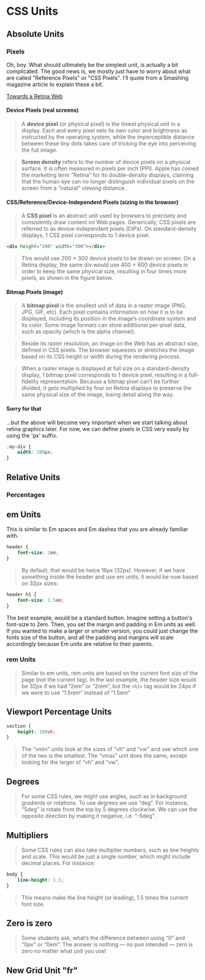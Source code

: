 # CSS Units

## Absolute Units

### Pixels

Oh, boy. What should ultimately be the simplest unit, is actually a bit complicated. The good news is, we mostly just have to worry about what are called "Reference Pixels" or "CSS Pixels". I'll quote from a Smashing magazine article to explain these a bit.

[Towards a Retina Web](https://www.smashingmagazine.com/2012/08/towards-retina-web/)

#### Device Pixels (real screens)

> A **device pixel** (or physical pixel) is the tiniest physical unit in a display. Each and every pixel sets its own color and brightness as instructed by the operating system, while the imperceptible distance between these tiny dots takes care of tricking the eye into perceiving the full image.

> **Screen density** refers to the number of device pixels on a physical surface. It is often measured in pixels per inch (PPI). Apple has coined the marketing term “Retina” for its double-density displays, claiming that the human eye can no longer distinguish individual pixels on the screen from a “natural” viewing distance.

#### CSS/Reference/Device-Independent Pixels (sizing in the browser)

> A **CSS pixel** is an abstract unit used by browsers to precisely and consistently draw content on Web pages. Generically, CSS pixels are referred to as device-independent pixels (DIPs). On standard-density displays, 1 CSS pixel corresponds to 1 device pixel.

```html
<div height="200" width="300"></div>
```

> This would use 200 × 300 device pixels to be drawn on screen. On a Retina display, the same div would use 400 × 600 device pixels in order to keep the same physical size, resulting in four times more pixels, as shown in the figure below.

#### Bitmap Pixels (image)

> A **bitmap pixel** is the smallest unit of data in a raster image (PNG, JPG, GIF, etc). Each pixel contains information on how it is to be displayed, including its position in the image’s coordinate system and its color. Some image formats can store additional per-pixel data, such as opacity (which is the alpha channel).

> Beside its raster resolution, an image on the Web has an abstract size, defined in CSS pixels. The browser squeezes or stretches the image based on its CSS height or width during the rendering process.

> When a raster image is displayed at full size on a standard-density display, 1 bitmap pixel corresponds to 1 device pixel, resulting in a full-fidelity representation. Because a bitmap pixel can’t be further divided, it gets multiplied by four on Retina displays to preserve the same physical size of the image, losing detail along the way.

#### Sorry for that

...but the above will become very important when we start talking about retina graphics later. For now, we can define pixels in CSS very easily by using the 'px' suffix.

```css
.my-div {
    width: 200px;
}
```

## Relative Units

<!-- What is a relative unit?
A relative unit gets sizing from something else. In the specification the relative length units are defined as em, ex, ch and rem. These are font-relative lengths. The specification also defines a % value, which is always relative to another value. Using relative values means that things can scale up and down according to some other value. -->

### Percentages

## em Units

<!-- A container directly inside the viewport with a width of 90% will always be 90% of the available width - whether I am on a phone or high resolution display.

If I have another container inside that first container with a width of 50%, it takes 50% of the width of the parent element and not the viewport. -->

<!-- > An em unit is a size relative to the current font size of that tag. By default, the font size would 16px, so we could use em units instead of px if we’re unsure what pixel size to use but want to make it relative sized:-->

This is similar to Em spaces and Em dashes that you are already familiar with. 

```css
header {
    font-size: 2em;
}
```

> By default, that would be twice 16px (32px). However, if we have something inside the header and use em units, it would be now based on 32px sizes:

```css
header h1 {
    font-size: 1.5em;
}
```

<!-- The font relative units em, ex, ch and rem
The first of these units are most of interest when it comes to the typography in your designs. The rem and em units however, while referring to font sizes, can be very useful in creating flexible, scalable designs.

ex
The ex unit refers to the x-height of the font. Typically the size of the letter x in that font.

ch
The ch unit refers to the width of the ‘0’ (zero) character in the font for that element.

em
Using ems as a length unit in layout, and in particular in padding and margins can help to maintain a vertical rhythm. If a user resizes their text or you decide to make font sizes larger or smaller in your stylesheet, the em length unit will scale proportionately. In this example I am using ems for the padding on the box. The padding remains in proportion as I resize the font. -->


<!-- > The pixel size for this `<h1>` tag would be 1.5 times 32px (not 16px), so 48px large in pixel units.

Tough at first, so it will be easier to avoid them while you're learning. However, they can be very powerful.

-->

The best example, would be a standard button. Imagine setting a button's font-size to 2em. Then, you set the margin and padding in Em units as well. If you wanted to make a larger or smaller version, you could just change the fonts size of the button, and all the padding and margins will scale accordingly because Em units are relative to their parents.  




<!-- Using em for the width of elements can ensure that a box containing some text increases in width as the font size increases. If I change the widths on the boxes in the example above to ems the boxes now increase in width as their font size increases. -->
<!-- 
The em size is relative to the font size on the element in question. This can make ems a little tricky to use. If elements are nested or appear in different contexts in your document you can find that text or elements sized with ems can appear much smaller or larger than you imagined. In the example below both nested boxes have the same class, setting a width of 10em. However that 10em is much wider in the second box because the parent has a larger font-size. -->

### rem Units

> Similar to em units, rem units are based on the current font size of the page (not the current tag). In the last example, the header size would be
32px if we had “2em” or “2rem”, but the `<h1>` tag would be 24px if we
were to use “1.5rem” instead of “1.5em”


<!-- rem
The rem (root em) unit is the font-size of the root element, which is usually the html element. As with em, you can use this value as a length unit and it will always remain relative to the root element. You don’t get the nesting issue as we saw with em. This makes it easier for you to set sizes relative to a font size declared on the root element, no matter what context the element is in.

If we change the previous example so that .inner has a width of 20rem the width will be the same for that element no matter what the font-size of the parent is. To change that size we adjust the font size of the html element. -->

## Viewport Percentage Units

<!-- When we describe the viewport we are talking about the visible area of the website at the current time. Viewport units are relative to the viewport. This makes them incredibly useful for sizing fonts relative to the size of the viewport the user has without needing to use media queries. -->

<!-- Viewport units can also be used for certain layout tasks, as I’ve outlined briefly here and we’ll see more use cases in the rest of the course.


### vw, vh, vmin and vmax
We can base our sizes on the “viewport” — essentially the part of our
page that the browser can currently see. If our unit is “1vw”, this is 1
percent of the viewport width, so if our browser is 1200px across, 1vw
is 12px. “vh” is 1 percentage of the viewport height — so if we can only
see 800px of our page in the browser, 1vh is 8px.
Sometimes we might not know how wide or tall our user’s browsers
are, so using “vw” and “vh” units can work well. For instance, having a
section at exactly the height of the browser could be useful for an intro
to the page: -->

<!-- vh: 1/100th of the height of the viewport
This unit makes it easy for us to make an element as tall as the viewport. For example a full screen hero image. -->


<!-- vw: 1/100th of the width of the viewport
You can use the vw unit for simple, flexible grids. The example below demonstrates two columns, one of 30vw and one of 60vw floated left and right. -->

<!-- vmin: equal to the smaller of vh or vw
A value of 10vmin would be equal to 10vh if the viewport was shorter than it is wide, and 10vw if the viewport is taller than it is wide.

vmax: equal to the larger of vh or vw
A value of 10vmax would be equal to 10vh if the viewport was taller than it is wide, and 10vw if it is shorter than it is wide. -->

```css
section {
    height: 100vh;
}
```

> The “vmin” units look at the sizes of “vh” and “vw” and see which one of
the two is the smallest. The “vmax” unit does the same, except looking
for the larger of “vh” and “vw”.

## Degrees

> For some CSS rules, we might use angles, such as in background gradients or rotations. To use degrees we use “deg”. For instance, “5deg” is rotate from the top by 5 degrees clockwise. We can use the opposite direction by making it negative, i.e. “-5deg”.

## Multipliers

> Some CSS rules can also take multiplier numbers, such as line heights and scale. This would be just a single number, which might include decimal places. For instance:

```css
body {
    line-height: 1.5;
}
```

> This means make the line height (or leading), 1.5 times the current
font size.

## Zero is zero

> Some students ask, what’s the difference between using “0” and “0px”
or “0em”. The answer is nothing — no pun intended — zero is zero no
matter what unit you use!

## New Grid Unit "fr"

